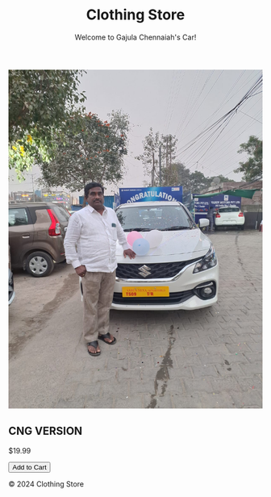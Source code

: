 <!DOCTYPE html>
<html lang="en">
<head>
    <meta charset="UTF-8">
    <meta name="viewport" content="width=device-width, initial-scale=1.0">
    <link rel="stylesheet" href="style.css">
    <title>Clothing Store</title>
</head>
<body>
    <header>
        <h1>Clothing Store</h1>
        <p>Welcome to Gajula Chennaiah's Car!</p>
    </header>
    <section class="Baleno">
        <img src="car_pic.jpg" alt="Shirt">
        <h2>CNG VERSION</h2>
        <p class="price">$19.99</p>
        <button>Add to Cart</button>
    </section>
    <!-- Add more product sections as needed -->
    <footer>
        <p>&copy; 2024 Clothing Store</p>
    </footer>
</body>
</html>

